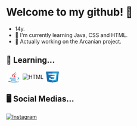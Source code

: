 # Welcome to my github! 👋

- 14y.
- 📌 I'm currently learning Java, CSS and HTML.
- 📅 Actually working on the Arcanian project.


## 📜 Learning...

<div style="display: inline_block">
  <img align="center" alt="Java" height="30" width="40" src="https://raw.githubusercontent.com/devicons/devicon/master/icons/java/java-original.svg">
  <img align="center" alt="HTML" height="30" width="40" src="https://github.com/miniaws/miniaws/assets/88752670/485af8e4-20ab-4864-b9ab-f102a1b19d88">
  <img align="center" alt="CSS" height="30" width="40" src="https://raw.githubusercontent.com/devicons/devicon/master/icons/css3/css3-original.svg">
</div>

## 🖥️ Social Medias...
<div style="display: inline_block">
  <a href="https://www.instagram.com/souaquelematheus" target="_blank">
    <img align="center" alt="Instagram" height="40" width="40" src="https://upload.wikimedia.org/wikipedia/commons/e/e7/Instagram_logo_2016.svg">
  </a>
</div>
<br>
